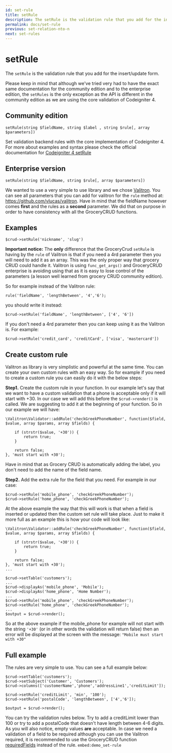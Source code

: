 ```yaml
---
id: set-rule
title: setRule
description: The setRule is the validation rule that you add for the insert/update form.
permalink: docs/set-rule
previous: set-relation-nto-n
next: set-rules
---
```


# setRule

The <code>setRule</code> is the validation rule that you add for the insert/update form. 

Please keep in mind that although we've tried very had to have the exact same documentation for the community edition
and to the enterprise edition, the `setRules` is the only exception as the API is different in the community edition
as we are using the core validation of Codeigniter 4.

## Community edition

<pre><code class="language-php">setRule(string $fieldName, string $label , string $rule[, array $parameters])</code></pre>

Set validation backend rules with the core implementation of Codeigniter 4. For more about examples and syntax please
check the official documentation for <a href="https://codeigniter4.github.io/userguide/libraries/validation.html#setrule" target="_blank">Codeigniter 4 setRule</a>

## Enterprise version

<pre><code class="language-php">setRule(string $fieldName, string $rule[, array $parameters])</code></pre>

We wanted to use a very simple to use library and we chose <a href="https://github.com/vlucas/valitron" target="_blank" rel="noopener noreferrer">Valitron</a>. You can see all parameters that you can add for valitron for the <code>rule</code> method at: <a href="https://github.com/vlucas/valitron" target="_blank" rel="noopener noreferrer">https://github.com/vlucas/valitron</a>. Have in mind that the fieldName however comes <strong>first</strong> and the rules as a <strong>second</strong> parameter. We did that on purpose in order to have consistency with all the GroceryCRUD functions.

## Examples

<pre><code class="language-php">$crud-&gt;setRule('nickname', 'slug')</code></pre>
<strong>Important notice:</strong> The <strong>only</strong> difference that the GroceryCrud <code>setRule</code> is having by the <code>rule</code> of Valitron is that if you need a 4rd parameter then you will need to add it as an array. This was the only proper way that grocery CRUD could handle it. Valitron is using <code>func_get_args()</code> and GroceryCRUD enterprise is avoiding using that as it is easy to lose control of the parameters (a lesson well learned from grocery CRUD community edition).

So for example instead of the Valitron rule:
<pre><code class="language-php">rule('fieldName', 'lengthBetween', '4','6');</code></pre>
you should write it instead:
<pre><code class="language-php">$crud-&gt;setRule('fieldName', 'lengthBetween', ['4', '6'])</code></pre>
If you don't need a 4rd parameter then you can keep using it as the Valitron is. For example:
<pre><code class="language-php">$crud-&gt;setRule('credit_card', 'creditCard', ['visa', 'mastercard'])</code></pre>


## Create custom rule
Valitron as library is very simplistic and powerful at the same time. You can create your own custom rules with an easy way. So for example if you need to create a custom rule you can easily do it with the below steps:

<strong>Step1.</strong> Create the custom rule in your function. In our example let's say that we want to have a custom validation that a phone is acceptable only if it will start with +30. In our case we will add this before the <code>$crud->render()</code> is called. We are suggesting to add it at the beginning of your function. So in our example we will have:

<pre><code class="language-php">\Valitron\Validator::addRule('checkGreekPhoneNumber', function($field, $value, array $params, array $fields) {

	if (strstr($value, '+30')) {
		return true;
	}

    return false;
}, 'must start with +30');</code></pre>

Have in mind that as Grocery CRUD is automatically adding the label, you don't need to add the name of the field name.

<strong>Step2.</strong> Add the extra rule for the field that you need. For example in our case:

<pre><code class="language-php">$crud->setRule('mobile_phone', 'checkGreekPhoneNumber');
$crud->setRule('home_phone', 'checkGreekPhoneNumber');</code></pre>

At the above example the way that this will work is that when a field is inserted or updated then the custom set rule will take place. Just to make it more full as an example this is how your code will look like:

<pre><code class="language-php">\Valitron\Validator::addRule('checkGreekPhoneNumber', function($field, $value, array $params, array $fields) {

	if (strstr($value, '+30')) {
		return true;
	}

    return false;
}, 'must start with +30');
...

$crud->setTable('customers');
...
$crud->displayAs('mobile_phone', 'Mobile');
$crud->displayAs('home_phone', 'Home Number');
...
$crud->setRule('mobile_phone', 'checkGreekPhoneNumber');
$crud->setRule('home_phone', 'checkGreekPhoneNumber');
...
$output = $crud->render();
</code></pre>

So at the above example if the mobile_phone for example will not start with the string <code>'+30'</code> (or in other words the validation will return false) then an error will be displayed at the screen with the message: <code>"Mobile must start with +30"</code>

## Full example

The rules are very simple to use. You can see a full example below:
<pre><code class="language-php">$crud-&gt;setTable('customers');
$crud-&gt;setSubject('Customer', 'Customers');
$crud-&gt;columns(['customerName','phone','addressLine1','creditLimit']);

$crud-&gt;setRule('creditLimit', 'min', '100');
$crud-&gt;setRule('postalCode', 'lengthBetween', ['4','6']);

$output = $crud-&gt;render();</code></pre>
You can try the validation rules below. Try to add a creditLimit lower than 100 or try to add a postalCode that doesn't have length between 4-6 digits. As you will also notice, empty values <strong>are</strong> acceptable. In case we need a validation of a field to be required although you can use the Valitron required, it is recommended to use the GroceryCRUD function <a href="/enterprise/api-and-function-list/requiredFields">requiredFields</a> instead of the rule.
`embed:demo_set-rule`